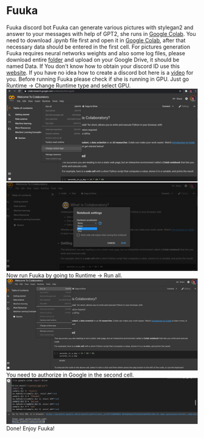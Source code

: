 # Fuuka
Fuuka discord bot
Fuuka can generate various pictures with stylegan2 and answer to your messages with help of GPT2, she runs in [Google Colab](https://colab.research.google.com/). You need to download .ipynb file first and open it in [Google Colab](https://colab.research.google.com/), after that necessary data should be entered in the first cell. For pictures generation Fuuka requires neural networks weights and also some log files, please download entire [folder](https://drive.google.com/drive/folders/1Ex2si4NcOva8hAmgvMG15lRHcteLk1iu?usp=sharing) and upload on your Google Drive, it should be named Data. If You don't know how to obtain your discord ID use this [website](https://support.discord.com/hc/en-us/articles/206346498-Where-can-I-find-my-User-Server-Message-ID-). If you have no idea how to create a discord bot here is a [video](https://www.youtube.com/watch?v=b61kcgfOm_4&t=55s) for you. Before running Fuuka please check if she is running in GPU. Just go Runtime -> Change Runtime type and select GPU.  
![Instruction 1](Images/1.png?raw=true "Runtime -> Change Runtime")  
![Instruction 2](Images/2.png?raw=true "выбор GPU")  
Now run Fuuka by going to Runtime -> Run all.  
![Instruction 3](Images/3.png?raw=true "Run all")  
You need to authorize in Google in the second cell. 
![Instruction 4](Images/4.png?raw=true "Link")  
Done! Enjoy Fuuka!  
